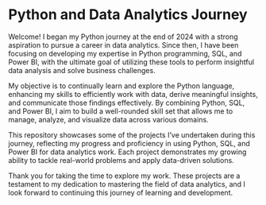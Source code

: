 # Python and Data Analytics Journey
Welcome! I began my Python journey at the end of 2024 with a strong aspiration to pursue a career in data analytics. Since then, I have been focusing on developing my expertise in Python programming, SQL, and Power BI, with the ultimate goal of utilizing these tools to perform insightful data analysis and solve business challenges.

My objective is to continually learn and explore the Python language, enhancing my skills to efficiently work with data, derive meaningful insights, and communicate those findings effectively. By combining Python, SQL, and Power BI, I aim to build a well-rounded skill set that allows me to manage, analyze, and visualize data across various domains.

This repository showcases some of the projects I’ve undertaken during this journey, reflecting my progress and proficiency in using Python, SQL, and Power BI for data analytics work. Each project demonstrates my growing ability to tackle real-world problems and apply data-driven solutions.

Thank you for taking the time to explore my work. These projects are a testament to my dedication to mastering the field of data analytics, and I look forward to continuing this journey of learning and development.